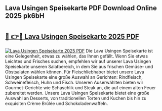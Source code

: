 ## Lava Usingen Speisekarte PDF Download Online 2025 pk6bH

# <h2><a href="http://gc68cme.nevu.top/?p=Lava+Usingen+Speisekarte">🔗 👉🔴 Lava Usingen Speisekarte 2025 PDF</a></h2>

[![Lava Usingen Speisekarte 2025 PDF](https://i.imgur.com/dBaPXMq.png)](http://gc68cme.nevu.top/?p=Lava+Usingen+Speisekarte)
Die Lava Usingen Speisekarte ist eine Gelegenheit, etwas zu wählen, das Ihnen gefällt. Wenn Sie etwas Leichtes und Frisches suchen, empfehlen wir auf unserer Lava Usingen Speisekarte unseren Salatbereich, in dem Sie aus frischen Gemüse- und Obstsalaten wählen können. Für Fleischliebhaber bietet unsere Lava Usingen Speisekarte eine große Auswahl an Gerichten: Rindfleisch, Schweinefleisch, Huhn und Fisch. Unseren Auserwählten bieten wir Gourmet-Gerichte wie Schaschlik und Steak an, die auf einem alten Feuer zubereitet werden. Unsere Lava Usingen Speisekarte bietet eine große Auswahl an Desserts, von traditionellen Torten und Kuchen bis hin zu exquisiten Crème Brûlée und Schokoladenwaffeln.
